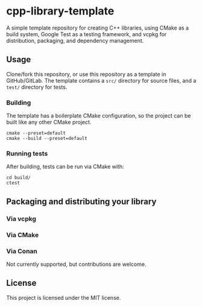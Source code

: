 # cpp-library-template

A simple template repository for creating C++ libraries, using CMake as a build system, Google Test as a testing framework,
and vcpkg for distribution, packaging, and dependency management.

## Usage

Clone/fork this repository, or use this repository as a template in GitHub/GitLab.
The template contains a `src/` directory for source files, and a `test/` directory for tests.

### Building

The template has a boilerplate CMake configuration, so the project can be built like any other
CMake project.

```
cmake --preset=default
cmake --build --preset=default
```

### Running tests

After building, tests can be run via CMake with:

```
cd build/
ctest
```

## Packaging and distributing your library

### Via vcpkg

### Via CMake

### Via Conan
Not currently supported, but contributions are welcome.

## License

This project is licensed under the MIT license.
